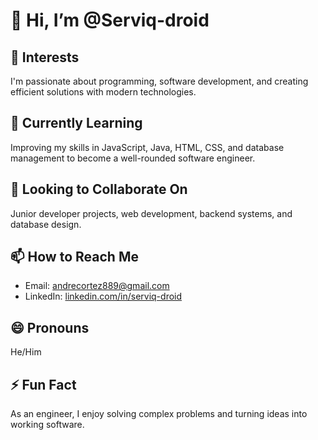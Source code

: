# 👋 Hi, I’m @Serviq-droid

## 👀 Interests
I'm passionate about programming, software development, and creating efficient solutions with modern technologies.

## 🌱 Currently Learning
Improving my skills in JavaScript, Java, HTML, CSS, and database management to become a well-rounded software engineer.

## 💞️ Looking to Collaborate On
Junior developer projects, web development, backend systems, and database design.

## 📫 How to Reach Me
- Email: andrecortez889@gmail.com  
- LinkedIn: [linkedin.com/in/serviq-droid](https://linkedin.com/in/serviq-droid)

## 😄 Pronouns
He/Him

## ⚡ Fun Fact
As an engineer, I enjoy solving complex problems and turning ideas into working software.
